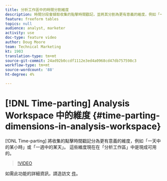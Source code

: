 ```yaml
---
title: 分析工作區中的時間分割維度
description: 時間分段會擷取收集的點擊時間戳記，並將其分割為更有意義的維度，例如「一天中的某小時」或「一週中的某天」。 這些維度現在在「分析工作區」中是現成可用的。
feature: freeform tables
topics: null
audience: analyst, marketer
activity: use
doc-type: feature video
author: Doug Moore
team: Technical Marketing
kt: 1903
translation-type: tm+mt
source-git-commit: 24ad92b0ccdf1112e3ed4a0968cd47db757598c3
workflow-type: tm+mt
source-wordcount: '88'
ht-degree: 4%

---
```



# [!DNL Time-parting] Analysis Workspace 中的維度 {#time-parting-dimensions-in-analysis-workspace}

[!DNL Time-parting] 將收集的點擊時間戳記分為更有意義的維度，例如「一天中的某小時」或「一週中的某天」。 這些維度現在在「分析工作區」中是現成可用的。

>[!VIDEO](https://video.tv.adobe.com/v/23727/?quality=12)

如需此功能的詳細資訊，請造訪文 [件](https://marketing.adobe.com/resources/help/en_US/analytics/analysis-workspace/time-parting-dimensions.html)。

